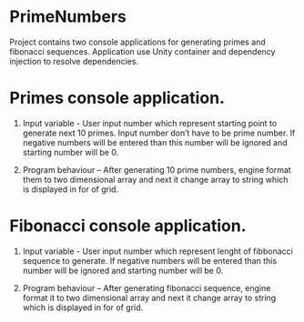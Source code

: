 # PrimeNumbers
Project contains two console applications for generating primes and fibonacci sequences. Application use Unity container and dependency injection to resolve dependencies.

# Primes console application.
  
1.  Input variable - User input number which represent starting point to generate next 10 primes. Input number don’t have to be prime number. If negative numbers will be entered than this number will be ignored and starting number will be 0.
  
2.	Program behaviour – After generating 10 prime numbers, engine format them to two dimensional array and next it change array to string which is displayed in for of grid.

# Fibonacci console application.
  
1.  Input variable - User input number which represent lenght of fibbonacci sequence to generate. If negative numbers will be entered than this number will be ignored and starting number will be 0.
  
2.	Program behaviour – After generating fibonacci sequence, engine format it to two dimensional array and next it change array to string which is displayed in for of grid.
